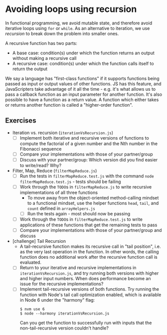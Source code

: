 # Avoiding loops using recursion

In functional programming, we avoid mutable state, and therefore avoid iterative loops using `for` or `while`. As an alternative to iteration, we use _recursion_ to break down the problem into smaller ones.

A recursive function has two parts:
- A base case: condition(s) under which the function returns an output without making a recursive call  
- A recursive case: condition(s) under which the function calls itself to return the output

We say a language has "first-class functions" if it supports functions being passed as input or output values of other functions. JS has this feature, and JavaScripters take advantage of it all the time - e.g. it's what allows us to pass a callback function as an input parameter for another function. It's also possible to have a function as a return value. A function which either takes or returns another function is called a "higher-order function".


## Exercises

- Iteration vs. recursion (`iterationVsRecursion.js`)
  - [ ] Implement both iterative and recursive versions of functions to compute the factorial of a given number and the Nth number in the Fibonacci sequence
  - [ ] Compare your implementations with those of your partner/group
  - [ ] Discuss with your partner/group: Which version did you find easier to write/read? Why?

- Filter, Map, Reduce (`filterMapReduce.js`)
  - [ ] Run the tests in `filterMapReduce.test.js` with the command `node filterMapReduce.test.js` - tests should be failing
  - [ ] Work through the `TODO`s in `filterMapReduce.js` to write recursive implementations of all three functions
    - To move away from the object-oriented method-calling mindset to a functional mindset, use the helper functions `head`, `tail`, and `count` defined in `arrayHelpers.js`
    - [ ] Run the tests again - most should now be passing
  - [ ] Work through the `TODO`s in `filterMapReduce.test.js` to write applications of these functions that get the remaining tests to pass
  - [ ] Compare your implementations with those of your partner/group and discuss

- [challenge] Tail Recursion
  - A tail-recursive function makes its recursive call in "tail position", i.e. as the very last operation in the function. In other words, the calling function does no additional work after the recursive function call is evaluated.
  - [ ] Return to your iterative and recursive implementations in `iterationVsRecursion.js`, and try running both versions with higher and higher input numbers. When does performance become an issue for the recursive implementations?
  - [ ] Implement tail-recursive versions of both functions. Try running the function with Node's tail call optimization enabled, which is available in Node 6 under the "harmony" flag:
    ```
    $ nvm use 6
    $ node --harmony iterationVsRecursion.js
    ```
    Can you get the function to successfully run with inputs that the non-tail-recursive version couldn't handle?
